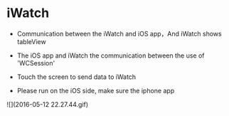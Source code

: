 # iWatch
- Communication between the iWatch and iOS app，And iWatch shows tableView


- The iOS app and iWatch the communication between the use of 'WCSession' 
- Touch the screen to send data to iWatch  
- Please run on the iOS side, make sure the iphone app  

![](2016-05-12 22.27.44.gif)